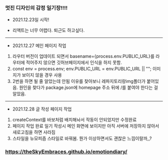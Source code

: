 ### 멋진 디자인의 감정 일기장!!!!

- 2021.12.23일 시작!

* 리액트는 너무 어렵다. 퇴근도 하고싶다.

---

- 2021.12.27 메인 페이지 작업

1. 라우터 버전이 업데이트 되면서 basename={process.env.PUBLIC_URL}를 라우터에 적어주지 않으면 깃허브페이지에서 인식을 하지 못함.
2. const env = process.env; env.PUBLIC_URL = env.PUBLIC_URL || ""; 이미지가 보이지 않을 경우 사용
3. 2번을 하면 될 줄 알았는데 안됨 이유를 찾아보니 레파지토리랑img폴더가 붙어있음. 원인을 찾다가 package.json에 homepage 주소 뒤에 /를 붙여야 한다는 걸 알았음.

---

- 2021.12.28 글 작성 페이지 작업

1. createContext를 바보처럼 배치해놔서 작동이 안되었지만 수정완료
2. 페이지 작업 완료 일기 작성시 메인 화면에 보이지만 아직 서버에 저장하지 않아서 새로고침을 하면 사라짐
3. 스타일을 뉴모피즘 스타일로 바꿔봄. 뭔가 이상하면서도 괜찮은 느낌이랄까,,?

### https://theSkyEmbraces.github.io/emotiondiary/
